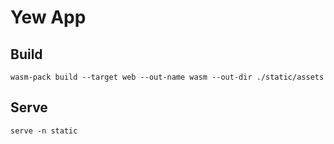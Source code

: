 # Yew App

## Build

```
wasm-pack build --target web --out-name wasm --out-dir ./static/assets
```

## Serve
```
serve -n static
```
